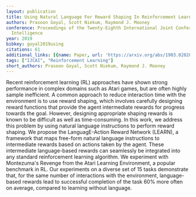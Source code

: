 ```yaml
---
layout: publication
title: Using Natural Language For Reward Shaping In Reinforcement Learning
authors: Prasoon Goyal, Scott Niekum, Raymond J. Mooney
conference: Proceedings of the Twenty-Eighth International Joint Conference on Artificial
  Intelligence
year: 2019
bibkey: goyal2019using
citations: 61
additional_links: [{name: Paper, url: 'https://arxiv.org/abs/1903.02020'}]
tags: ["IJCAI", "Reinforcement Learning"]
short_authors: Prasoon Goyal, Scott Niekum, Raymond J. Mooney
---
```

Recent reinforcement learning (RL) approaches have shown strong performance
in complex domains such as Atari games, but are often highly sample
inefficient. A common approach to reduce interaction time with the environment
is to use reward shaping, which involves carefully designing reward functions
that provide the agent intermediate rewards for progress towards the goal.
However, designing appropriate shaping rewards is known to be difficult as well
as time-consuming. In this work, we address this problem by using natural
language instructions to perform reward shaping. We propose the LanguagE-Action
Reward Network (LEARN), a framework that maps free-form natural language
instructions to intermediate rewards based on actions taken by the agent. These
intermediate language-based rewards can seamlessly be integrated into any
standard reinforcement learning algorithm. We experiment with Montezuma's
Revenge from the Atari Learning Environment, a popular benchmark in RL. Our
experiments on a diverse set of 15 tasks demonstrate that, for the same number
of interactions with the environment, language-based rewards lead to successful
completion of the task 60% more often on average, compared to learning without
language.